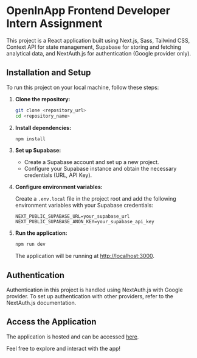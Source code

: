 # OpenInApp Frontend Developer Intern Assignment

This project is a React application built using Next.js, Sass, Tailwind CSS, Context API for state management, Supabase for storing and fetching analytical data, and NextAuth.js for authentication (Google provider only).

## Installation and Setup

To run this project on your local machine, follow these steps:

1. **Clone the repository:**

   ```bash
   git clone <repository_url>
   cd <repository_name>
   ```

2. **Install dependencies:**

   ```bash
   npm install
   ```

3. **Set up Supabase:**

   - Create a Supabase account and set up a new project.
   - Configure your Supabase instance and obtain the necessary credentials (URL, API Key).

4. **Configure environment variables:**

   Create a `.env.local` file in the project root and add the following environment variables with your Supabase credentials:

   ```plaintext
   NEXT_PUBLIC_SUPABASE_URL=your_supabase_url
   NEXT_PUBLIC_SUPABASE_ANON_KEY=your_supabase_api_key
   ```

5. **Run the application:**

   ```bash
   npm run dev
   ```

   The application will be running at [http://localhost:3000](http://localhost:3000).

## Authentication

Authentication in this project is handled using NextAuth.js with Google provider. To set up authentication with other providers, refer to the NextAuth.js documentation.

## Access the Application

The application is hosted and can be accessed [here](<app_url>).

Feel free to explore and interact with the app!
